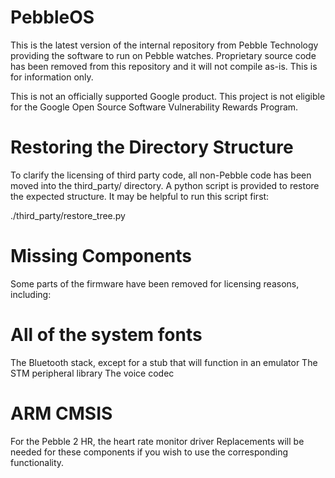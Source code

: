 # PebbleOS
This is the latest version of the internal repository from Pebble Technology providing the software to run on Pebble watches. Proprietary source code has been removed from this repository and it will not compile as-is. This is for information only.

This is not an officially supported Google product. This project is not eligible for the Google Open Source Software Vulnerability Rewards Program.

# Restoring the Directory Structure
To clarify the licensing of third party code, all non-Pebble code has been moved into the third_party/ directory. A python script is provided to restore the expected structure. It may be helpful to run this script first:

./third_party/restore_tree.py
# Missing Components
Some parts of the firmware have been removed for licensing reasons, including:

# All of the system fonts
The Bluetooth stack, except for a stub that will function in an emulator
The STM peripheral library
The voice codec
# ARM CMSIS
For the Pebble 2 HR, the heart rate monitor driver
Replacements will be needed for these components if you wish to use the corresponding functionality.
